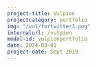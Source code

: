 ```yaml
---
project-title: Vulpion
projectcategory: portfolio
img: "/vul/fortwitter3.png"
internalurl: /vulpion
modal-id: vulpionportfolio
date: 2024-08-01
project-date: Sept 2019
---
```



